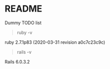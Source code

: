 # README
Dummy TODO list

>ruby -v

ruby 2.7.1p83 (2020-03-31 revision a0c7c23c9c)

>rails -v

Rails 6.0.3.2
